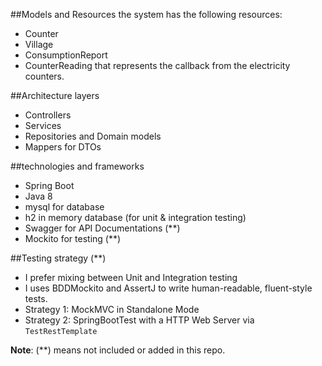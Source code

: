 ##Models and Resources
the system has the following resources:

- Counter 
- Village
- ConsumptionReport 
- CounterReading that represents the callback from the electricity counters.

##Architecture layers
- Controllers 
- Services
- Repositories and Domain models
- Mappers for DTOs

##technologies and frameworks
- Spring Boot
- Java 8
- mysql for database 
- h2 in memory database (for unit & integration testing) 
- Swagger for API Documentations (**)
- Mockito for testing (**)



##Testing strategy (**)
- I prefer mixing between Unit and Integration testing 
- I uses BDDMockito and AssertJ to write human-readable, fluent-style tests.
- Strategy 1: MockMVC in Standalone Mode 
- Strategy 2: SpringBootTest with a HTTP Web Server via `TestRestTemplate`




**Note**: 
(**) means not included or added in this repo.